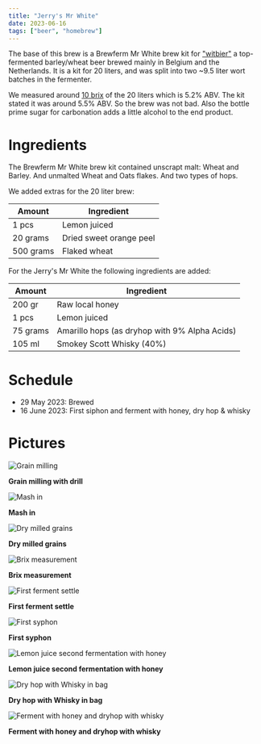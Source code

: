 ```yaml
---
title: "Jerry's Mr White"
date: 2023-06-16
tags: ["beer", "homebrew"]
---
```


The base of this brew is a Brewferm Mr White brew kit for ["witbier"](https://en.wiktionary.org/wiki/witbier) a top-fermented barley/wheat beer brewed mainly in Belgium and the Netherlands. It is a kit for 20 liters, and was split into two ~9.5 liter wort batches in the fermenter.

We measured around [10 brix](https://www.brewersfriend.com/brix-converter/) of the 20 liters which is 5.2% ABV. The kit stated it was around 5.5% ABV. So the brew was not bad. Also the bottle prime sugar for carbonation adds a little alcohol to the end product.

# Ingredients

The Brewferm Mr White brew kit contained unscrapt malt: Wheat and Barley. And unmalted Wheat and Oats flakes. And two types of hops.

We added extras for the 20 liter brew:

| Amount      | Ingredient               |
|-------------|--------------------------|
| 1 pcs       | Lemon juiced             |
| 20 grams    | Dried sweet orange peel  |
| 500 grams   | Flaked wheat             |

For the Jerry's Mr White the following ingredients are added:

| Amount      | Ingredient                |
|-------------|---------------------------|
| 200 gr      | Raw local honey           |
| 1 pcs       | Lemon  juiced             |
| 75 grams    | Amarillo hops (as dryhop with 9% Alpha Acids)    |
| 105 ml      | Smokey Scott Whisky (40%) |

# Schedule

- 29 May 2023: Brewed 
- 16 June 2023: First siphon and ferment with honey, dry hop & whisky

# Pictures

![Grain milling](/images/jerrys-mr-white/IMG_4698.png)

**Grain milling with drill**

![Mash in](/images/jerrys-mr-white/IMG_4701.png)

**Mash in**

![Dry milled grains](/images/jerrys-mr-white/IMG_4702.png)

**Dry milled grains**

![Brix measurement](/images/jerrys-mr-white/IMG_4705.png)

**Brix measurement**

![First ferment settle](/images/jerrys-mr-white/IMG_4720.png)

**First ferment settle**

![First syphon](/images/jerrys-mr-white/IMG_4803.png)

**First syphon**

![Lemon juice second fermentation with honey](/images/jerrys-mr-white/IMG_4804.png)

**Lemon juice second fermentation with honey**

![Dry hop with Whisky in bag](/images/jerrys-mr-white/IMG_4807.png)

**Dry hop with Whisky in bag**

![Ferment with honey and dryhop with whisky](/images/jerrys-mr-white/IMG_4811.png)

**Ferment with honey and dryhop with whisky**


